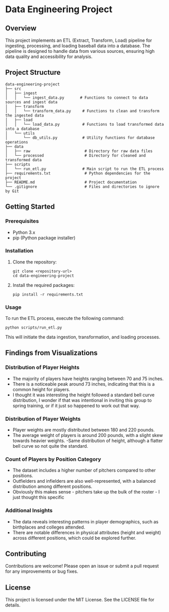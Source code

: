 # Data Engineering Project

## Overview
This project implements an ETL (Extract, Transform, Load) pipeline for ingesting, processing, and loading baseball data into a database. The pipeline is designed to handle data from various sources, ensuring high data quality and accessibility for analysis.

## Project Structure
```
data-engineering-project
├── src
│   ├── ingest
│   │   └── ingest_data.py       # Functions to connect to data sources and ingest data
│   ├── transform
│   │   └── transform_data.py     # Functions to clean and transform the ingested data
│   ├── load
│   │   └── load_data.py          # Functions to load transformed data into a database
│   └── utils
│       └── db_utils.py           # Utility functions for database operations
├── data
│   ├── raw                        # Directory for raw data files
│   └── processed                  # Directory for cleaned and transformed data
├── scripts
│   └── run_etl.py                # Main script to run the ETL process
├── requirements.txt               # Python dependencies for the project
├── README.md                      # Project documentation
└── .gitignore                     # Files and directories to ignore by Git
```

## Getting Started

### Prerequisites
- Python 3.x
- pip (Python package installer)

### Installation
1. Clone the repository:
   ```
   git clone <repository-url>
   cd data-engineering-project
   ```

2. Install the required packages:
   ```
   pip install -r requirements.txt
   ```

### Usage
To run the ETL process, execute the following command:
```
python scripts/run_etl.py
```

This will initiate the data ingestion, transformation, and loading processes.

## Findings from Visualizations

### Distribution of Player Heights
- The majority of players have heights ranging between 70 and 75 inches.
- There is a noticeable peak around 73 inches, indicating that this is a common height for players.
- I thought it was interesting the height followed a standard bell curve distribution, I wonder if that was intentional in inviting this group to spring training, or if it just so happened to work out that way.

### Distribution of Player Weights
- Player weights are mostly distributed between 180 and 220 pounds.
- The average weight of players is around 200 pounds, with a slight skew towards heavier weights.
-Same distribution of height, although a flatter bell curve so not quite the standard.

### Count of Players by Position Category
- The dataset includes a higher number of pitchers compared to other positions.
- Outfielders and infielders are also well-represented, with a balanced distribution among different positions.
- Obviously this makes sense - pitchers take up the bulk of the roster - I just thought this specific 

### Additional Insights
- The data reveals interesting patterns in player demographics, such as birthplaces and colleges attended.
- There are notable differences in physical attributes (height and weight) across different positions, which could be explored further.

## Contributing
Contributions are welcome! Please open an issue or submit a pull request for any improvements or bug fixes.

## License
This project is licensed under the MIT License. See the LICENSE file for details.